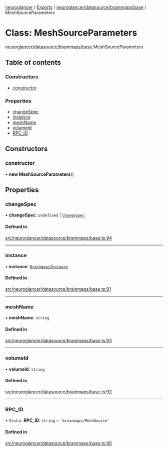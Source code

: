 [neuroglancer](../README.md) / [Exports](../modules.md) / [neuroglancer/datasource/brainmaps/base](../modules/neuroglancer_datasource_brainmaps_base.md) / MeshSourceParameters

# Class: MeshSourceParameters

[neuroglancer/datasource/brainmaps/base](../modules/neuroglancer_datasource_brainmaps_base.md).MeshSourceParameters

## Table of contents

### Constructors

- [constructor](neuroglancer_datasource_brainmaps_base.MeshSourceParameters.md#constructor)

### Properties

- [changeSpec](neuroglancer_datasource_brainmaps_base.MeshSourceParameters.md#changespec)
- [instance](neuroglancer_datasource_brainmaps_base.MeshSourceParameters.md#instance)
- [meshName](neuroglancer_datasource_brainmaps_base.MeshSourceParameters.md#meshname)
- [volumeId](neuroglancer_datasource_brainmaps_base.MeshSourceParameters.md#volumeid)
- [RPC\_ID](neuroglancer_datasource_brainmaps_base.MeshSourceParameters.md#rpc_id)

## Constructors

### constructor

• **new MeshSourceParameters**()

## Properties

### changeSpec

• **changeSpec**: `undefined` \| [`ChangeSpec`](neuroglancer_datasource_brainmaps_base.ChangeSpec.md)

#### Defined in

[src/neuroglancer/datasource/brainmaps/base.ts:94](https://github.com/ActiveBrainAtlas2/neuroglancer/blob/034b457d/src/neuroglancer/datasource/brainmaps/base.ts#L94)

___

### instance

• **instance**: [`BrainmapsInstance`](../interfaces/neuroglancer_datasource_brainmaps_api.BrainmapsInstance.md)

#### Defined in

[src/neuroglancer/datasource/brainmaps/base.ts:91](https://github.com/ActiveBrainAtlas2/neuroglancer/blob/034b457d/src/neuroglancer/datasource/brainmaps/base.ts#L91)

___

### meshName

• **meshName**: `string`

#### Defined in

[src/neuroglancer/datasource/brainmaps/base.ts:93](https://github.com/ActiveBrainAtlas2/neuroglancer/blob/034b457d/src/neuroglancer/datasource/brainmaps/base.ts#L93)

___

### volumeId

• **volumeId**: `string`

#### Defined in

[src/neuroglancer/datasource/brainmaps/base.ts:92](https://github.com/ActiveBrainAtlas2/neuroglancer/blob/034b457d/src/neuroglancer/datasource/brainmaps/base.ts#L92)

___

### RPC\_ID

▪ `Static` **RPC\_ID**: `string` = `'brainmaps/MeshSource'`

#### Defined in

[src/neuroglancer/datasource/brainmaps/base.ts:96](https://github.com/ActiveBrainAtlas2/neuroglancer/blob/034b457d/src/neuroglancer/datasource/brainmaps/base.ts#L96)
